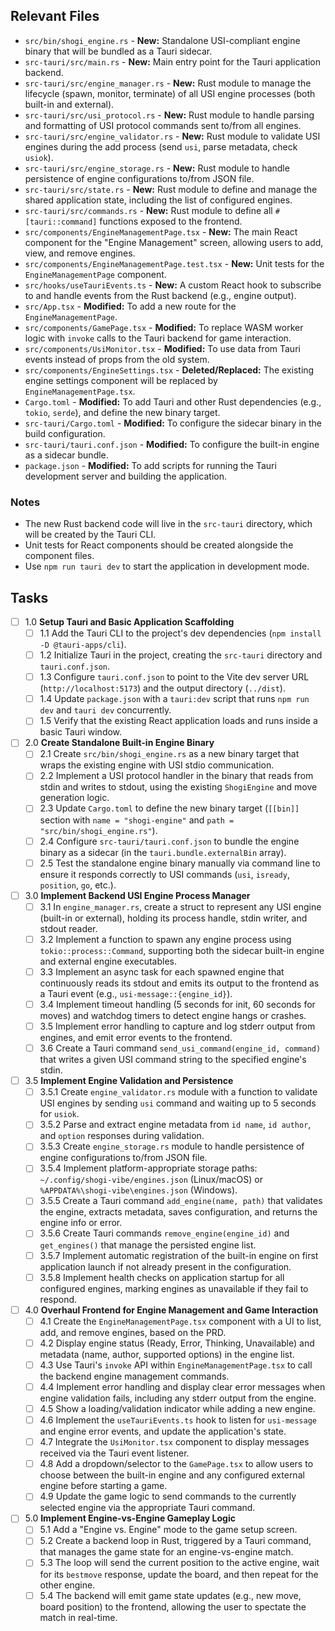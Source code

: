## Relevant Files

- `src/bin/shogi_engine.rs` - **New:** Standalone USI-compliant engine binary that will be bundled as a Tauri sidecar.
- `src-tauri/src/main.rs` - **New:** Main entry point for the Tauri application backend.
- `src-tauri/src/engine_manager.rs` - **New:** Rust module to manage the lifecycle (spawn, monitor, terminate) of all USI engine processes (both built-in and external).
- `src-tauri/src/usi_protocol.rs` - **New:** Rust module to handle parsing and formatting of USI protocol commands sent to/from all engines.
- `src-tauri/src/engine_validator.rs` - **New:** Rust module to validate USI engines during the add process (send `usi`, parse metadata, check `usiok`).
- `src-tauri/src/engine_storage.rs` - **New:** Rust module to handle persistence of engine configurations to/from JSON file.
- `src-tauri/src/state.rs` - **New:** Rust module to define and manage the shared application state, including the list of configured engines.
- `src-tauri/src/commands.rs` - **New:** Rust module to define all `#[tauri::command]` functions exposed to the frontend.
- `src/components/EngineManagementPage.tsx` - **New:** The main React component for the "Engine Management" screen, allowing users to add, view, and remove engines.
- `src/components/EngineManagementPage.test.tsx` - **New:** Unit tests for the `EngineManagementPage` component.
- `src/hooks/useTauriEvents.ts` - **New:** A custom React hook to subscribe to and handle events from the Rust backend (e.g., engine output).
- `src/App.tsx` - **Modified:** To add a new route for the `EngineManagementPage`.
- `src/components/GamePage.tsx` - **Modified:** To replace WASM worker logic with `invoke` calls to the Tauri backend for game interaction.
- `src/components/UsiMonitor.tsx` - **Modified:** To use data from Tauri events instead of props from the old system.
- `src/components/EngineSettings.tsx` - **Deleted/Replaced:** The existing engine settings component will be replaced by `EngineManagementPage.tsx`.
- `Cargo.toml` - **Modified:** To add Tauri and other Rust dependencies (e.g., `tokio`, `serde`), and define the new binary target.
- `src-tauri/Cargo.toml` - **Modified:** To configure the sidecar binary in the build configuration.
- `src-tauri/tauri.conf.json` - **Modified:** To configure the built-in engine as a sidecar bundle.
- `package.json` - **Modified:** To add scripts for running the Tauri development server and building the application.

### Notes

- The new Rust backend code will live in the `src-tauri` directory, which will be created by the Tauri CLI.
- Unit tests for React components should be created alongside the component files.
- Use `npm run tauri dev` to start the application in development mode.

## Tasks

- [ ] 1.0 **Setup Tauri and Basic Application Scaffolding**
  - [ ] 1.1 Add the Tauri CLI to the project's dev dependencies (`npm install -D @tauri-apps/cli`).
  - [ ] 1.2 Initialize Tauri in the project, creating the `src-tauri` directory and `tauri.conf.json`.
  - [ ] 1.3 Configure `tauri.conf.json` to point to the Vite dev server URL (`http://localhost:5173`) and the output directory (`../dist`).
  - [ ] 1.4 Update `package.json` with a `tauri:dev` script that runs `npm run dev` and `tauri dev` concurrently.
  - [ ] 1.5 Verify that the existing React application loads and runs inside a basic Tauri window.

- [ ] 2.0 **Create Standalone Built-in Engine Binary**
  - [ ] 2.1 Create `src/bin/shogi_engine.rs` as a new binary target that wraps the existing engine with USI stdio communication.
  - [ ] 2.2 Implement a USI protocol handler in the binary that reads from stdin and writes to stdout, using the existing `ShogiEngine` and move generation logic.
  - [ ] 2.3 Update `Cargo.toml` to define the new binary target (`[[bin]]` section with `name = "shogi-engine"` and `path = "src/bin/shogi_engine.rs"`).
  - [ ] 2.4 Configure `src-tauri/tauri.conf.json` to bundle the engine binary as a sidecar (in the `tauri.bundle.externalBin` array).
  - [ ] 2.5 Test the standalone engine binary manually via command line to ensure it responds correctly to USI commands (`usi`, `isready`, `position`, `go`, etc.).

- [ ] 3.0 **Implement Backend USI Engine Process Manager**
  - [ ] 3.1 In `engine_manager.rs`, create a struct to represent any USI engine (built-in or external), holding its process handle, stdin writer, and stdout reader.
  - [ ] 3.2 Implement a function to spawn any engine process using `tokio::process::Command`, supporting both the sidecar built-in engine and external engine executables.
  - [ ] 3.3 Implement an async task for each spawned engine that continuously reads its stdout and emits its output to the frontend as a Tauri event (e.g., `usi-message::{engine_id}`).
  - [ ] 3.4 Implement timeout handling (5 seconds for init, 60 seconds for moves) and watchdog timers to detect engine hangs or crashes.
  - [ ] 3.5 Implement error handling to capture and log stderr output from engines, and emit error events to the frontend.
  - [ ] 3.6 Create a Tauri command `send_usi_command(engine_id, command)` that writes a given USI command string to the specified engine's stdin.

- [ ] 3.5 **Implement Engine Validation and Persistence**
  - [ ] 3.5.1 Create `engine_validator.rs` module with a function to validate USI engines by sending `usi` command and waiting up to 5 seconds for `usiok`.
  - [ ] 3.5.2 Parse and extract engine metadata from `id name`, `id author`, and `option` responses during validation.
  - [ ] 3.5.3 Create `engine_storage.rs` module to handle persistence of engine configurations to/from JSON file.
  - [ ] 3.5.4 Implement platform-appropriate storage paths: `~/.config/shogi-vibe/engines.json` (Linux/macOS) or `%APPDATA%\shogi-vibe\engines.json` (Windows).
  - [ ] 3.5.5 Create a Tauri command `add_engine(name, path)` that validates the engine, extracts metadata, saves configuration, and returns the engine info or error.
  - [ ] 3.5.6 Create Tauri commands `remove_engine(engine_id)` and `get_engines()` that manage the persisted engine list.
  - [ ] 3.5.7 Implement automatic registration of the built-in engine on first application launch if not already present in the configuration.
  - [ ] 3.5.8 Implement health checks on application startup for all configured engines, marking engines as unavailable if they fail to respond.

- [ ] 4.0 **Overhaul Frontend for Engine Management and Game Interaction**
  - [ ] 4.1 Create the `EngineManagementPage.tsx` component with a UI to list, add, and remove engines, based on the PRD.
  - [ ] 4.2 Display engine status (Ready, Error, Thinking, Unavailable) and metadata (name, author, supported options) in the engine list.
  - [ ] 4.3 Use Tauri's `invoke` API within `EngineManagementPage.tsx` to call the backend engine management commands.
  - [ ] 4.4 Implement error handling and display clear error messages when engine validation fails, including any stderr output from the engine.
  - [ ] 4.5 Show a loading/validation indicator while adding a new engine.
  - [ ] 4.6 Implement the `useTauriEvents.ts` hook to listen for `usi-message` and engine error events, and update the application's state.
  - [ ] 4.7 Integrate the `UsiMonitor.tsx` component to display messages received via the Tauri event listener.
  - [ ] 4.8 Add a dropdown/selector to the `GamePage.tsx` to allow users to choose between the built-in engine and any configured external engine before starting a game.
  - [ ] 4.9 Update the game logic to send commands to the currently selected engine via the appropriate Tauri command.

- [ ] 5.0 **Implement Engine-vs-Engine Gameplay Logic**
  - [ ] 5.1 Add a "Engine vs. Engine" mode to the game setup screen.
  - [ ] 5.2 Create a backend loop in Rust, triggered by a Tauri command, that manages the game state for an engine-vs-engine match.
  - [ ] 5.3 The loop will send the current position to the active engine, wait for its `bestmove` response, update the board, and then repeat for the other engine.
  - [ ] 5.4 The backend will emit game state updates (e.g., new move, board position) to the frontend, allowing the user to spectate the match in real-time.
